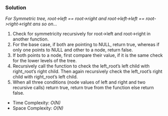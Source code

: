 ### Solution
*For Symmetric tree, root->left == root->right and root->left->left == root->right->right ans so on...*
1. Check for symmetricity recursively for root->left and root->right in another function.
2. For the base case, if both are pointing to NULL, return true, whereas if only one points to NULL and other to a node, return false.
3. If both points to a node, first compare their value, if it is the same check for the lower levels of the tree.
4. Recursively call the function to check the  left_root’s left child with right_root’s right child. Then again recursively check the left_root’s right child with right_root’s left child.
5. When all three conditions (node values of left and right and two recursive calls) return true, return true from the function else return false.

* Time Complexity: *O(N)*
* Space Complexity: *O(N)*

